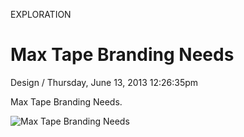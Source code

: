 <p class="type">EXPLORATION</p>

# Max Tape Branding Needs

<p class="meta">Design  /  Thursday, June 13, 2013 12:26:35pm</p>

Max Tape Branding Needs.

![Max Tape Branding Needs](https://farooq-agent.web.app/assets/images/works/large/max-tape-branding-needs.jpg)
